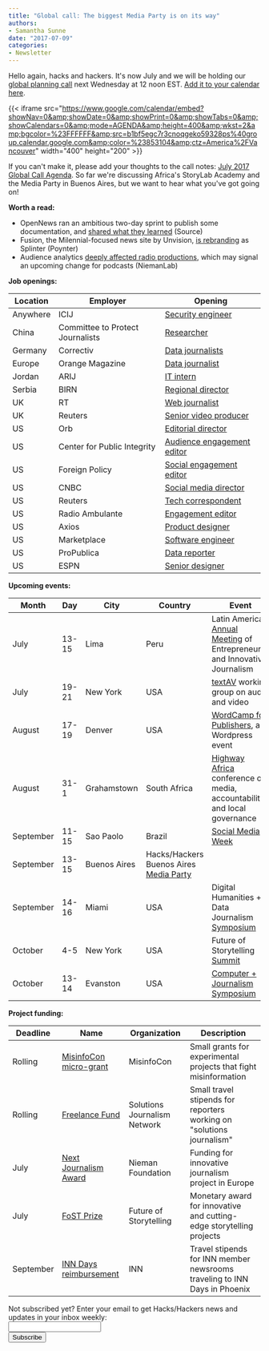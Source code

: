 ```yaml
---
title: "Global call: The biggest Media Party is on its way"
authors:
- Samantha Sunne
date: "2017-07-09"
categories:
- Newsletter
---
```


Hello again, hacks and hackers. It's now July and we will be holding our [global planning call](https://hackshackers.com/resources/global-open-call/) next Wednesday at 12 noon EST. [Add it to your calendar here](https://calendar.google.com/calendar/render?eid=YnJxMTdmZXJrN3ZyY2pvNnBqcWNlZDdja3NfMjAxNzA3MDVUMTUwMDAwWiBiMWJmNWVnYzdyM2Nub3FnZWtvNTkzMjhwc0Bn&ctz=America/Vancouver&sf=true&output=xml#eventpage_6).

{{< iframe src="https://www.google.com/calendar/embed?showNav=0&amp;showDate=0&amp;showPrint=0&amp;showTabs=0&amp;showCalendars=0&amp;mode=AGENDA&amp;height=400&amp;wkst=2&amp;bgcolor=%23FFFFFF&amp;src=b1bf5egc7r3cnoqgeko59328ps%40group.calendar.google.com&amp;color=%23853104&amp;ctz=America%2FVancouver" width="400" height="200" >}}

If you can't make it, please add your thoughts to the call notes: [July 2017 Global Call Agenda](https://docs.google.com/document/d/1SoooVfslJhzJExAObzi3czJcjgc2snzHzruqus9PXnc/edit#heading=h.3g4wfg3jc842). So far we're discussing Africa's StoryLab Academy and the Media Party in Buenos Aires, but we want to hear what you've got going on!

**Worth a read:**

* OpenNews ran an ambitious two-day sprint to publish some documentation, and [shared what they learned](https://source.opennews.org/articles/no-humans-were-harmed-making-doc-sprint/) (Source)
* Fusion, the Milennial-focused news site by Unvision, [is rebranding](http://www.businessinsider.com/fusion-rebrand-name-splinter-2017-7) as Splinter (Poynter)
* Audience analytics [deeply affected radio productions](http://www.niemanlab.org/2017/07/heres-what-happened-the-last-time-audio-producers-got-better-data/), which may signal an upcoming change for podcasts (NiemanLab)

**Job openings:**

| Location | Employer | Opening |
| ------ | -------- | ----------- |
Anywhere | ICIJ | [Security engineer](https://www.icij.org/blog/2017/07/work-icij-now-hiring-network-and-security-engineer?utm_content=buffer8c79a&utm_medium=social&utm_source=twitter.com&utm_campaign=buffer)
China | Committee to Protect Journalists | [Researcher](http://ijnet.org/en/opportunities/committee-protect-journalists-seeks-researcher-us-china)
Germany | Correctiv | [Data journalists](https://correctiv.org/nerds/blog/2017/07/03/data-web-development-jobs/)
Europe | Orange Magazine | [Data journalist](https://hackpack.press/feed/snap/3412)
Jordan | ARIJ | [IT intern](http://en.arij.net/2017/07/04/itintern/)
Serbia | BIRN | [Regional director](https://www.journalism.co.uk/media-jobs/regional-network-director/s75/a706749/)
UK | RT | [Web journalist](https://www.journalism.co.uk/media-jobs/web-journalist/s75/a706705/)
UK | Reuters | [Senior video producer](https://www.journalism.co.uk/media-jobs/senior-producer/s75/a706801/)
US | Orb | [Editorial director](http://careers.journalists.org/jobs/10028141)
US | Center for Public Integrity | [Audience engagement editor](http://careers.journalists.org/jobs/10053880/audience-engagement-editor)
US | Foreign Policy | [Social engagement editor](http://careers.journalists.org/jobs/10033872/social-engagement-editor)
US | CNBC | [Social media director](http://talkingbiznews.com/biz-news-help-wanted/cnbc-com-seeks-social-media-director/)
US | Reuters | [Tech correspondent](http://www.gorkanajobs.co.uk//job/72497/technology-correspondent-reuters-level-1-journalist-ca/)
US | Radio Ambulante | [Engagement editor](http://ijnet.org/en/opportunities/radio-ambulante-seeks-engagement-editor-us)
US | Axios | [Product designer](https://boards.greenhouse.io/axios/jobs/649586#.WV6QTdPyuV4)
US | Marketplace | [Software engineer](https://americanpublicmedia.applicantpro.com/jobs/558721.html)
US | ProPublica | [Data reporter](https://www.propublica.org/atpropublica/item/propublica-is-hiring-a-data-reporter)
US | ESPN | [Senior designer](https://jobs.espncareers.com/job/new-york/part-time-senior-designer-fivethirtyeight/5216/4155356)

**Upcoming events:**

| Month | Day | City | Country | Event |
| ----- | --- | ---- | ------- | ----- |
July | 13-15 | Lima | Peru | Latin American [Annual Meeting](http://www.fnpi.org/es/fnpi/actividad/el-otro-encuentro-latinoamericano-anual-de-periodismo-emprendedor-e-innovador) of Entrepreneurial and Innovative Journalism
July | 19-21| New York | USA | [textAV](http://textAV.tech) working group on audio and video
August | 17-19 | Denver | USA | [WordCamp for Publishers](https://2017-denver.journalist.wordcamp.org/), a Wordpress event
August | 31-1 | Grahamstown | South Africa | [Highway Africa](http://highwayafrica.ru.ac.za/) conference on media, accountability and local governance
September | 11-15 | Sao Paolo | Brazil | [Social Media Week](http://ijnet.org/en/opportunities/social-media-week-opens-registration-worldwide)
September | 13-15 | Buenos Aires | Hacks/Hackers Buenos Aires [Media Party](http://mediaparty.info/)
September | 14-16 | Miami | USA | Digital Humanities + Data Journalism [Symposium](http://dhdjmiami.com/)
October | 4-5 | New York | USA | Future of Storytelling [Summit](https://futureofstorytelling.org/summit)
October | 13-14 | Evanston | USA | [Computer + Journalism Symposium](http://cj2017.northwestern.edu/)

**Project funding:**

| Deadline | Name | Organization | Description |
| -------- | ---- | ------------ | ----- |
Rolling | [MisinfoCon micro-grant](https://docs.google.com/forms/d/e/1FAIpQLScyX13mJU0DLUaoAFijjClCOUbzKrdqfFR2gMwv0eXVKJYXyQ/viewform?c=0&w=1) | MisinfoCon | Small grants for experimental projects that fight misinformation
Rolling | [Freelance Fund](http://solutionsjournalism.org/now-offering-travel-funds-freelancers/) | Solutions Journalism Network | Small travel stipends for reporters working on "solutions journalism"
July | [Next Journalism Award](http://www.nextjournalism.eu/en/) | Nieman Foundation | Funding for innovative journalism project in Europe
July | [FoST Prize](https://futureofstorytelling.org/story/2017-fost-prize-submissions-are-open) | Future of Storytelling | Monetary award for innovative and cutting-edge storytelling projects
September | [INN Days reimbursement](https://form.jotform.com/60836014737961) | INN | Travel stipends for INN member newsrooms traveling to INN Days in Phoenix

<div id="mc_embed_signup"><form id="mc-embedded-subscribe-form" class="validate" action="//hackshackers.us1.list-manage.com/subscribe/post?u=c56f2e53d5ed6ef87f8aaa75c&amp;id=fb2bc6f10b" method="post" name="mc-embedded-subscribe-form" novalidate="" target="_blank">

<div id="mc_embed_signup_scroll">

<div class="mc-field-group"><label for="mce-EMAIL">Not subscribed yet? Enter your email to get Hacks/Hackers news and updates in your inbox weekly:  </label></div>

<div class="mc-field-group"><input id="mce-EMAIL" class="required email" name="EMAIL" type="email" value="" /></div>

<!-- real people should not fill this in and expect good things - do not remove this or risk form bot signups-->

<div style="position: absolute; left: -5000px;"><input tabindex="-1" name="b_c56f2e53d5ed6ef87f8aaa75c_fb2bc6f10b" type="text" value="" /></div>

<div class="clear"><input id="mc-embedded-subscribe" class="button" name="subscribe" type="submit" value="Subscribe" /></div>

</div>

</form></div>

<!--End mc_embed_signup-->

<meta name="twitter:card" content="summary">

<meta name="twitter:image:src" content="https://hackshackers.com/content-images/about/hackshackers_logomark.png">

